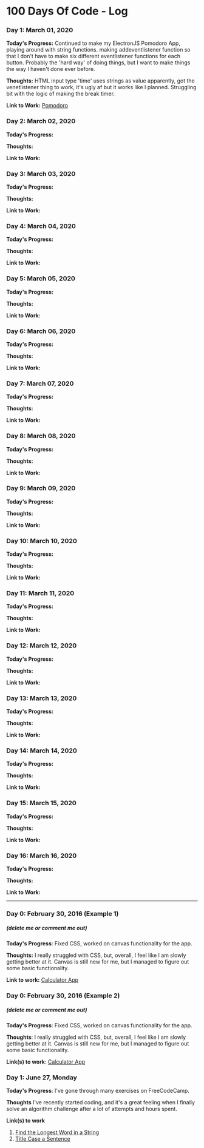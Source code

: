 # 100 Days Of Code - Log

### Day 1: March 01, 2020

**Today's Progress:** Continued to make my ElectronJS Pomodoro App, playing around with string functions. making addeventlistener function so that I don't have to make six different eventlistener functions for each button. Probably the 'hard way' of doing things, but I want to make things the way I haven't done ever before.

**Thoughts:** HTML input type 'time' uses strings as value apparently, got the venetlistener thing to work, it's ugly af but it works like I planned. Struggling bit with the logic of making the break timer.

**Link to Work:** <a href="https://github.com/corpsefin/Pomodoro_DA">Pomodoro</a>

### Day 2: March 02, 2020

**Today's Progress:**

**Thoughts:** 

**Link to Work:**

### Day 3: March 03, 2020

**Today's Progress:**

**Thoughts:** 

**Link to Work:**

### Day 4: March 04, 2020

**Today's Progress:**

**Thoughts:** 

**Link to Work:**

### Day 5: March 05, 2020

**Today's Progress:**

**Thoughts:** 

**Link to Work:**

### Day 6: March 06, 2020

**Today's Progress:**

**Thoughts:** 

**Link to Work:**

### Day 7: March 07, 2020

**Today's Progress:**

**Thoughts:** 

**Link to Work:**

### Day 8: March 08, 2020

**Today's Progress:**

**Thoughts:** 

**Link to Work:**

### Day 9: March 09, 2020

**Today's Progress:**

**Thoughts:** 

**Link to Work:**

### Day 10: March 10, 2020

**Today's Progress:**

**Thoughts:** 

**Link to Work:**

### Day 11: March 11, 2020

**Today's Progress:**

**Thoughts:** 

**Link to Work:**

### Day 12: March 12, 2020

**Today's Progress:**

**Thoughts:** 

**Link to Work:**

### Day 13: March 13, 2020

**Today's Progress:**

**Thoughts:** 

**Link to Work:**

### Day 14: March 14, 2020

**Today's Progress:**

**Thoughts:** 

**Link to Work:**

### Day 15: March 15, 2020

**Today's Progress:**

**Thoughts:** 

**Link to Work:**

### Day 16: March 16, 2020

**Today's Progress:**

**Thoughts:** 

**Link to Work:**


----------------------------------------------------------------------------------------------------------------------------
### Day 0: February 30, 2016 (Example 1)
##### (delete me or comment me out)

**Today's Progress**: Fixed CSS, worked on canvas functionality for the app.

**Thoughts:** I really struggled with CSS, but, overall, I feel like I am slowly getting better at it. Canvas is still new for me, but I managed to figure out some basic functionality.

**Link to work:** [Calculator App](http://www.example.com)

### Day 0: February 30, 2016 (Example 2)
##### (delete me or comment me out)

**Today's Progress**: Fixed CSS, worked on canvas functionality for the app.

**Thoughts**: I really struggled with CSS, but, overall, I feel like I am slowly getting better at it. Canvas is still new for me, but I managed to figure out some basic functionality.

**Link(s) to work**: [Calculator App](http://www.example.com)


### Day 1: June 27, Monday

**Today's Progress**: I've gone through many exercises on FreeCodeCamp.

**Thoughts** I've recently started coding, and it's a great feeling when I finally solve an algorithm challenge after a lot of attempts and hours spent.

**Link(s) to work**
1. [Find the Longest Word in a String](https://www.freecodecamp.com/challenges/find-the-longest-word-in-a-string)
2. [Title Case a Sentence](https://www.freecodecamp.com/challenges/title-case-a-sentence)
